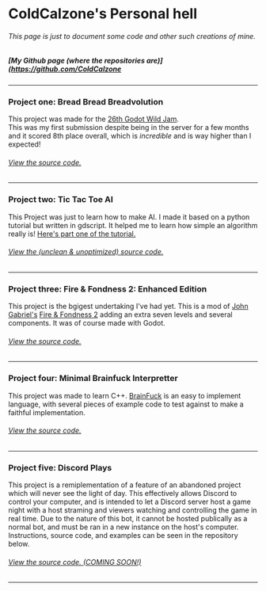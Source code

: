 # ColdCalzone's Personal hell  
###### This page is just to document some code and other such creations of mine.  
##### [My Github page (where the repositories are)](https://github.com/ColdCalzone
___  

### Project one: Bread Bread Breadvolution  
This project was made for the [26th Godot Wild Jam](https://itch.io/jam/godot-wild-jam-26).  
This was my first submission despite being in the server for a few months and it scored 8th place overall, which is *incredible* and is way higher than I expected!  
###### [View the source code.](https://github.com/ColdCalzone/bread-bread-breadvolution)  
___  

### Project two: Tic Tac Toe AI  
This Project was just to learn how to make AI. I made it based on a python tutorial but written in gdscript. It helped me to learn how simple an algorithm really is! [Here's part one of the tutorial.](https://www.youtube.com/watch?v=5s_lGC2sxwQ)  
###### [View the (unclean & unoptimized) source code.](https://github.com/ColdCalzone/TicTacToe)  
___

### Project three: Fire & Fondness 2: Enhanced Edition 
This project is the bgigest undertaking I've had yet. This is a mod of [John Gabriel's](https://johngabrieluk.itch.io) [Fire & Fondness 2](https://johngabrieluk.itch.io/fire-and-fondness-2) adding an extra seven levels and several components. It was of course made with Godot.
###### [View the source code.](https://github.com/ColdCalzone/fire-and-fondness-2-EE)
___

### Project four: Minimal Brainfuck Interpretter
This project was made to learn C++. [BrainFuck](https://esolangs.org/wiki/Brainfuck) is an easy to implement language, with several pieces of example code to test against to make a faithful implementation.
###### [View the source code.](https://github.com/ColdCalzone/minimal-brainfuck-interpreter)
___

### Project five: Discord Plays
This project is a remiplementation of a feature of an abandoned project which will never see the light of day. This effectively allows Discord to control your computer, and is intended to let a Discord server host a game night with a host straming and viewers watching and controlling the game in real time. Due to the nature of this bot, it cannot be hosted publically as a normal bot, and must be ran in a new instance on the host's computer. Instructions, source code, and examples can be seen in the repository below.
###### [View the source code. (COMING SOON!)]()
___
